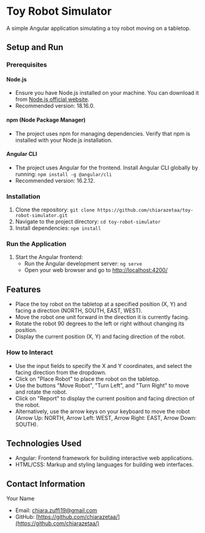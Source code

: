 # Toy Robot Simulator

A simple Angular application simulating a toy robot moving on a tabletop.

## Setup and Run

### Prerequisites
#### Node.js
- Ensure you have Node.js installed on your machine. You can download it from [Node.js official website](https://nodejs.org/).
- Recommended version: 18.16.0.
#### npm (Node Package Manager)
- The project uses npm for managing dependencies. Verify that npm is installed with your Node.js installation.
#### Angular CLI
- The project uses Angular for the frontend. Install Angular CLI globally by running: `npm install -g @angular/cli`
- Recommended version: 16.2.12.

### Installation
1. Clone the repository: `git clone https://github.com/chiarazetaa/toy-robot-simulator.git`
2. Navigate to the project directory: `cd toy-robot-simulator`
3. Install dependencies: `npm install`

### Run the Application
1. Start the Angular frontend:
   - Run the Angular development server: `ng serve`
   - Open your web browser and go to [http://localhost:4200/](http://localhost:4200/)

## Features

- Place the toy robot on the tabletop at a specified position (X, Y) and facing a direction (NORTH, SOUTH, EAST, WEST).
- Move the robot one unit forward in the direction it is currently facing.
- Rotate the robot 90 degrees to the left or right without changing its position.
- Display the current position (X, Y) and facing direction of the robot.

### How to Interact
- Use the input fields to specify the X and Y coordinates, and select the facing direction from the dropdown.
- Click on "Place Robot" to place the robot on the tabletop.
- Use the buttons "Move Robot", "Turn Left", and "Turn Right" to move and rotate the robot.
- Click on "Report" to display the current position and facing direction of the robot.
- Alternatively, use the arrow keys on your keyboard to move the robot (Arrow Up: NORTH, Arrow Left: WEST, Arrow Right: EAST, Arrow Down: SOUTH).

## Technologies Used
- Angular: Frontend framework for building interactive web applications.
- HTML/CSS: Markup and styling languages for building web interfaces.

## Contact Information
Your Name
- Email: chiara.zuffi19@gmail.com
- GitHub: [https://github.com/chiarazetaa/](https://github.com/chiarazetaa/)